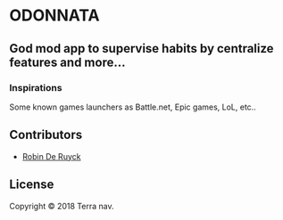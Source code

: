 # ODONNATA 
## God mod app to supervise habits by centralize features and more...
### Inspirations

Some known games launchers as Battle.net, Epic games, LoL, etc.. 
 
## Contributors
 
- [Robin De Ruyck](https://gitlab.com/robin2ruyck)

## License

Copyright © 2018 Terra nav.